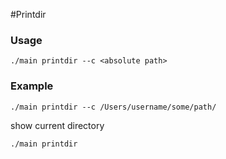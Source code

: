 #Printdir
### Usage
```shell
./main printdir --c <absolute path>
```
### Example
```shell
./main printdir --c /Users/username/some/path/
```

show current directory
```shell
./main printdir 
```
